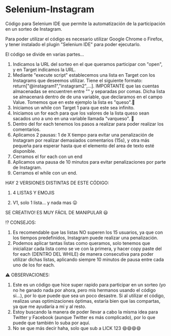 # Selenium-Instagram
Código para Selenium IDE que permite la automatización de la participación en un sorteo de Instagram.


Para poder utilizar el código es necesario utilizar Google Chrome o Firefox, y tener instalado el plugin "Selenium IDE" para poder ejecutarlo.

El código se divide en varias partes...

1. Indicamos la URL del sorteo en el que queramos participar con "open", y en Target indicamos la URL.
2. Mediante "execute script" establecemos una lista en Target con los Instagrams que deseemos utilizar. Tiene el siguiente formato:
   return["@instagram1","instagram2",...].  IMPORTANTE que las cuentas almacenadas se encuentren entre "" y separadas por comas. 
   Dicha lista se almacenará dentro de de una variable, que declaramos en el campo Value. Tomemos que en este ejemplo la lista es "queso".🧀
3. Iniciamos un while con Target 1 para que este sea infinito.
4. Iniciamos un for each para que los valores de la lista queso sean sacados uno a uno en una variable llamada "varqueso". 🧀
5. Dentro del for each tenemos los pasos a realizar para poder realizar los comentarios.
6. Aplicamos 2 pausas: 1 de X tiempo para evitar una penalización de Instagram por realizar demasiados comentarios (15s), y otra más pequeña para esperar hasta que el 
   elemento del area de texto esté disponible.
7. Cerramos el for each con un end
8. Aplicamos una pausa de 10 minutos para evitar penalizaciones por parte de Instagram.
9. Cerramos el while con un end.

HAY 2 VERSIONES DISTINTAS DE ESTE CÓDIGO:

1. 4 LISTAS Y EMOJIS

2. V1, solo 1 lista... y nada mas 😛
 
SE CREATIVO! ES MUY FÁCIL DE MANIPULAR 😃


⁉️ CONSEJOS:
1. Es recomendable que las listas NO superen los 15 usuarios, ya que con los tiempos predefinidos, Instagram puede realizar una penalización.
2. Podemos aplicar tantas listas como queramos, solo tenemos que inicializar cada lista como se ve con la primera, y hacer copy paste del for each (DENTRO DEL WHILE) de manera consecutiva para poder utilizar dichas listas, aplicando siempre 10 minutos de pausa entre cada uno de los for each.

⚠️ OBSERVACIONES:
1. Este es un código que hice super rapido para participar en un sorteo (yo no he ganado nada por ahora, pero mis hermanos usando el código si...), por lo que puede que sea un poco desastre. Si al utilizar el código, realizas unas optimizaciones óptimas, estaría bien que las compartas, ya que me ayudaría a mí y al resto.
2. Estoy buscando la manera de poder llevar a cabo la misma idea para Twitter y Facebook (aunque Twitter es más complicado), por lo que puede que también lo suba por aquí.
3. No se que más decir haha, solo que sub a LICK 123 😄😄😄😄
